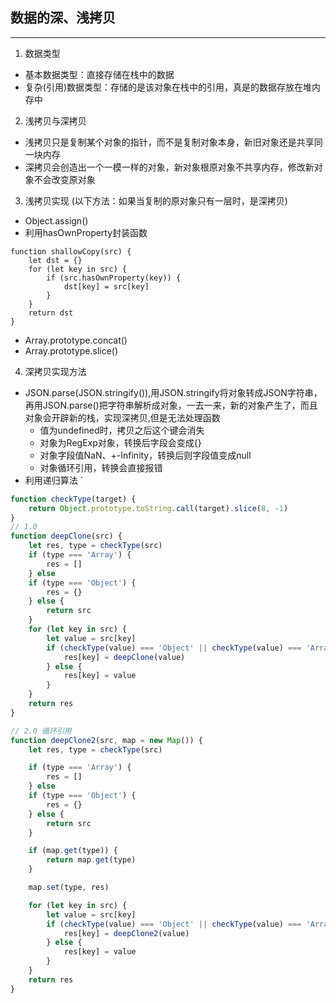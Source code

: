 ## 数据的深、浅拷贝
---

1. 数据类型
- 基本数据类型：直接存储在栈中的数据
- 复杂(引用)数据类型：存储的是该对象在栈中的引用，真是的数据存放在堆内存中

2. 浅拷贝与深拷贝
- 浅拷贝只是复制某个对象的指针，而不是复制对象本身，新旧对象还是共享同一块内存
- 深拷贝会创造出一个一模一样的对象，新对象根原对象不共享内存，修改新对象不会改变原对象

3. 浅拷贝实现 (以下方法：如果当复制的原对象只有一层时，是深拷贝)

- Object.assign()
- 利用hasOwnProperty封装函数
```   
function shallowCopy(src) {
    let dst = {}
    for (let key in src) {
        if (src.hasOwnProperty(key)) {
            dst[key] = src[key]
        }
    }
    return dst
}
```
- Array.prototype.concat()
- Array.prototype.slice()

4. 深拷贝实现方法
- JSON.parse(JSON.stringify()),用JSON.stringify将对象转成JSON字符串，再用JSON.parse()把字符串解析成对象，一去一来，新的对象产生了，而且对象会开辟新的栈，实现深拷贝,但是无法处理函数
    * 值为undefined时，拷贝之后这个键会消失
    * 对象为RegExp对象，转换后字段会变成{}
    * 对象字段值NaN、+-Infinity，转换后则字段值变成null
    * 对象循环引用，转换会直接报错
- 利用递归算法
`
<!-- 检测数据类型功能函数 -->
```JavaScript
function checkType(target) {
    return Object.prototype.toString.call(target).slice(8, -1)
}
// 1.0
function deepClone(src) {
    let res, type = checkType(src)
    if (type === 'Array') {
        res = []
    } else
    if (type === 'Object') {
        res = {}
    } else {
        return src
    }
    for (let key in src) {
        let value = src[key]
        if (checkType(value) === 'Object' || checkType(value) === 'Array') {
            res[key] = deepClone(value)
        } else {
            res[key] = value
        }     
    }
    return res
}

// 2.0 循环引用
function deepClone2(src, map = new Map()) {
    let res, type = checkType(src)

    if (type === 'Array') {
        res = []
    } else
    if (type === 'Object') {
        res = {}
    } else {
        return src
    }

    if (map.get(type)) {
        return map.get(type)
    }

    map.set(type, res)

    for (let key in src) {
        let value = src[key]
        if (checkType(value) === 'Object' || checkType(value) === 'Array') {
            res[key] = deepClone2(value)
        } else {
            res[key] = value
        }     
    }
    return res
}
```
